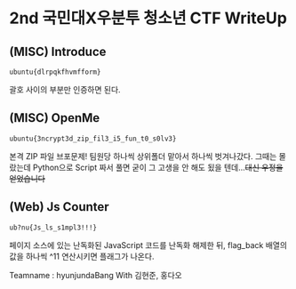 # 2nd 국민대X우분투 청소년 CTF WriteUp
## (MISC) Introduce
```
ubuntu{dlrpqkfhvmfform}
```
괄호 사이의 부분만 인증하면 된다.
## (MISC) OpenMe
```
ubuntu{3ncrypt3d_zip_fil3_i5_fun_t0_s0lv3}
```
본격 ZIP 파일 브포문제! 팀원당 하나씩 상위폴더 맡아서 하나씩 벗겨나갔다.
그때는 몰랐는데 Python으로 Script 짜서 풀면 굳이 그 고생을 안 해도 됬을 텐데...~~대신 우정을 얻었습니다~~
## (Web) Js Counter
```
ub?nu{Js_ls_s1mpl3!!!}
```
페이지 소스에 있는 난독화된 JavaScript 코드를 난독화 해제한 뒤, flag_back 배열의 값을 하나씩 ^11 연산시키면 플래그가 나온다.

Teamname : hyunjundaBang
With 김현준, 홍다오
